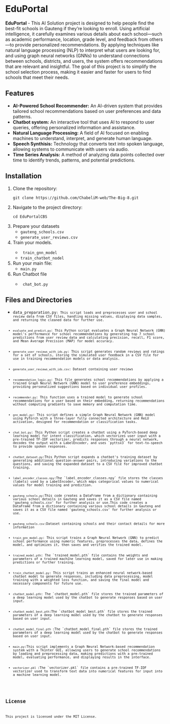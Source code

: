 <!DOCTYPE html>
<html lang="en">

<body>

<h1>EduPortal</h1>

<p><strong>EduPortal</strong> - This AI Solution project is designed to help people find the best-fit schools in Gauteng if they’re looking to enroll. Using artificial intelligence, it carefully examines various details about each school—such as academic performance, location, grade level, and feedback from others—to provide personalized recommendations. By applying techniques like natural language processing (NLP) to interpret what users are looking for, and using graph neural networks (GNNs) to understand connections between schools, districts, and users, the system offers recommendations that are relevant and insightful. The goal of this project is to simplify the school selection process, making it easier and faster for users to find schools that meet their needs.
</p>

<h2>Features</h2>
<ul>
    <li><strong>AI-Powered School Recommender:</strong> An AI-driven system that provides tailored school recommendations based on user preferences and data patterns.</li>
    <li><strong> Chatbot system:</strong> An interactive tool that uses AI to respond to user queries, offering personalized information and assistance.</li>
    <li><strong>Natural Language Processing:</strong> A field of AI focused on enabling machines to understand, interpret, and generate human language.</li>
    <li><strong>Speech Synthisis:</strong> Technology that converts text into spoken language, allowing systems to communicate with users via audio.</li>
    <li><strong> Time Series Analysis:</strong> A method of analyzing data points collected over time to identify trends, patterns, and potential predictions.</li>
   
</ul>

<h2>Installation</h2>
<ol>
    <li>Clone the repository:
        <pre><code>git clone https://github.com/ChabeliM-web/The-Big-8.git</code></pre>
    </li>
    <li>Navigate to the project directory:
        <pre><code>cd EduPortalCBS</code></pre>
    </li>
    <li>Prepare your datasets
        <ul>
            <li><code>gauteng_schools.csv</code></li>
            <li><code>generate_user_reviews.csv</code></li>
        </ul>
    </li>
    <li>Train your models</code>.</li>
        <ul>
            <li><code> train_gnn_model</code></li>
            <li><code>train_chatbot_nodel</code></li>
        </ul>
    <li>Run your main file:
        <ul>
            <li><code>main.py</code></li>
        </ul>
    </li>
    <li>Run Chatbot file</li>
    <ul>
        <li><code> chat_bot.py </code></li>
    </ul>
</ol>

<h2>Files and Directories</h2>
<ul>
    <li><code>data_preparation.py<code>: This script loads and preprocesses user and school review data from CSV files, handling missing values, displaying data samples, and returning the cleaned data for further use.</li>
    <li><code>evaluate_and_predict.py</code>: This Python script evaluates a Graph Neural Network (GNN) model's performance for school recommendations by generating top 7 school predictions from user review data and calculating precision, recall, F1 score, and Mean Average Precision (MAP) for model accuracy.</li>
    <li><code>generate_user_reviews_with_ids.py</code>: This script generates random reviews and ratings for a set of schools, storing the simulated user feedback in a CSV file for use in training recommendation models or data analysis. </li>
    <li><code>generate_user_reviews_with_ids.csv</code>: Dataset containing user reviews</li>
    <li><code>recommendation_logic.py</code>: This file generates school recommendations by applying a trained Graph Neural Network (GNN) model to user preference embeddings, providing personalized suggestions based on individual user profiles.</li>
    <li><code>recommender.py</code>: This function uses a trained model to generate school recommendations for a user based on their embedding, returning recommendations without computing gradients to save memory and computation time.</li>
    <li><code>gnn_model.py</code>: This script defines a simple Graph Neural Network (GNN) model using PyTorch with a three-layer fully connected architecture and ReLU activation, designed for recommendation or classification tasks.</li>
    <li><code>chat_bot.py</code>: This Python script creates a chatbot using a PyTorch-based deep learning model for intent classification, which vectorizes user input with a pre-trained TF-IDF vectorizer, predicts responses through a neural network, decodes the output with a LabelEncoder, and uses `pyttsx3` for text-to-speech to provide spoken responses.</li>
    <li><code>chatbot_dataset.py</code>:This Python script expands a chatbot's training dataset by generating additional question-answer pairs, introducing variations to the questions, and saving the expanded dataset to a CSV file for improved chatbot training.</li>
    <li><code>label_encoder_classes.npy</code>:The `label_encoder_classes.npy` file stores the classes (labels) used by a LabelEncoder, which maps categorical values to numerical values for model training and prediction.</li>
        <li><code>gauteng_schools.py</code>:This code creates a DataFrame from a dictionary containing various school details in Gauteng and saves it as a CSV file named 'gauteng_schools.csv' for further analysis or use.This code creates a DataFrame from a dictionary containing various school details in Gauteng and saves it as a CSV file named 'gauteng_schools.csv' for further analysis or use.</li>
        <li><code>gauteng_schools.csv</code>:Dataset containing schools and their contact details for more information</li>
    <li><code>train_gnn_model.py</code>: This script trains a Graph Neural Network (GNN) to predict school performance using numeric features, preprocesses the data, defines the model, and optimizes it, then saves and verifies the trained model.</li>
    <li><code>trained_model.pth</code>: The `trained_model.pth` file contains the weights and parameters of a trained machine learning model, saved for later use in making predictions or further training.</li>
    <li><code>train_chatbot_model.py</code>: This script trains an enhanced neural network-based chatbot model to generate responses, including data preprocessing, model training with a weighted loss function, and saving the final model and necessary components for future use.</li>
    <li><code>chatbot_model.pth</code>: The `chatbot_model.pth` file stores the trained parameters of a deep learning model used by the chatbot to generate responses based on user input.</li>
    <li><code>chatbot_model_best.pth</code>:The `chatbot_model_best.pth` file stores the trained parameters of a deep learning model used by the chatbot to generate responses based on user input.</li>
    <li><code>chatbot_model_final.pth </code>:The `chatbot_model_final.pth` file stores the trained parameters of a deep learning model used by the chatbot to generate responses based on user input.</li>
    <li><code>main.py</code>:This script implements a Graph Neural Network-based recommendation system with a Tkinter GUI, allowing users to generate school recommendations by loading and preprocessing data, making predictions with a pre-trained model, evaluating performance, and displaying results in the interface.</li>
    <li><code>vectorizer.pkl </code>:The `vectorizer.pkl` file contains a pre-trained TF-IDF vectorizer used to transform text data into numerical features for input into a machine learning model.</li>
</ul>


<h2>License</h2>
<p>This project is licensed under the MIT License.</p>

</body>
</html>
